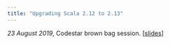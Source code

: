 ```yaml
---
title: "Upgrading Scala 2.12 to 2.13"
---
```

_23 August 2019_, Codestar brown bag session. [[slides](2019-codestar)]

